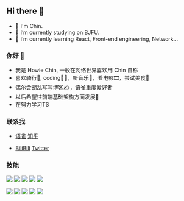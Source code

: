 ## Hi there 👋
- 🧊 I'm Chin.
- 🏫 I’m currently studying on BJFU.
- 🏃 I’m currently learning React, Front-end engineering, Network... 
### 你好 👋
- 我是 Howie Chin, 一般在网络世界喜欢用 Chin 自称
- 喜欢骑行🚴, coding👨‍💻，听音乐🎵，看电影🎞️，尝试美食🥘
- 偶尔会胡乱写写博客✍️，语雀重度爱好者
- 以后希望往前端基础架构方面发展🚧
- 在努力学习TS

### 联系我

- [语雀](https://www.yuque.com/whale2002)    [知乎](https://www.zhihu.com/people/whale2002)    

- [BiliBili](https://space.bilibili.com/401694598) [Twitter](https://twitter.com/HowieChin2)

### 技能
<div>
  <img src="https://img.shields.io/badge/-JavaScript-f6da1c?style=flat&logo=javascript&logoColor=white">
  <img src="https://img.shields.io/badge/-React-00b4ce?style=flat&logo=react&logoColor=white">
  <img src="https://img.shields.io/badge/-Vue-46b882?style=flat&logo=vue.js&logoColor=white">
  <img src="https://img.shields.io/badge/-Next-black?style=flat&logo=next.js&logoColor=white">
  <img src="https://img.shields.io/badge/-Node.js-3C873A?style=flat&logo=Node.js&logoColor=white">
</div>
<p></p>
<div>
  <img src="https://img.shields.io/badge/-Git-ee462c?style=flat&logo=git&logoColor=white">
  <img src="https://img.shields.io/badge/-Webpack-%232C3A42?style=flat-square&logo=webpack">
  <img src="https://img.shields.io/badge/-Vite-81A3F9?style=flat-square&logo=vite&logoColor=white" />
  <img src="https://img.shields.io/badge/Redux-593D88?style=flat-square&amp;logo=redux&amp;logoColor=white">
  <img src="https://img.shields.io/badge/Tailwind_CSS-38B2AC?style=flat-square&amp;logo=tailwind-css&amp;logoColor=white">
</div>
